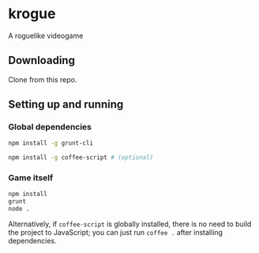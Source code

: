 # krogue
A roguelike videogame

## Downloading
Clone from this repo.

## Setting up and running
### Global dependencies
```sh
npm install -g grunt-cli

npm install -g coffee-script # (optional)
```

### Game itself
```sh
npm install
grunt
node .
```

Alternatively, if `coffee-script` is globally installed, there is no need to build the project to JavaScript; you can just run `coffee .` after installing dependencies.
